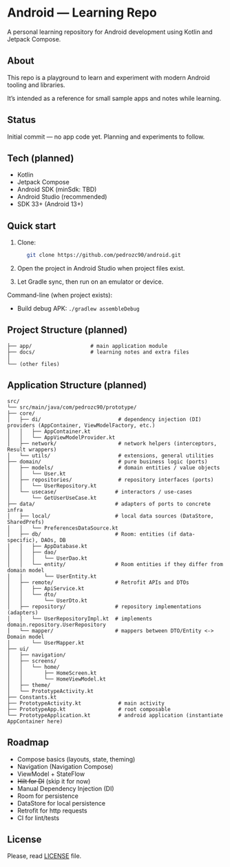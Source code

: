 # Android — Learning Repo

A personal learning repository for Android development using Kotlin and Jetpack Compose.

## About

This repo is a playground to learn and experiment with modern Android tooling and libraries.

It’s intended as a reference for small sample apps and notes while learning.

## Status

Initial commit — no app code yet. Planning and experiments to follow.

## Tech (planned)

- Kotlin
- Jetpack Compose
- Android SDK (minSdk: TBD)
- Android Studio (recommended)
- SDK 33+ (Android 13+)

## Quick start

1. Clone:

    ```bash
       git clone https://github.com/pedrozc90/android.git
    ```

2. Open the project in Android Studio when project files exist.
3. Let Gradle sync, then run on an emulator or device.

Command-line (when project exists):
- Build debug APK: `./gradlew assembleDebug`

## Project Structure (planned)

```text
├── app/                   # main application module
├── docs/                  # learning notes and extra files
│
└── (other files)
```

## Application Structure (planned)

```text
src/
└── src/main/java/com/pedrozc90/prototype/
├── core/
│   ├── di/                         # dependency injection (DI) providers (AppContainer, ViewModelFactory, etc.)
│   │   ├── AppContainer.kt
│   │   └── AppViewModelProvider.kt
│   ├── network/                    # network helpers (interceptors, Result wrappers)
│   └── utils/                      # extensions, general utilities
├── domain/                         # pure business logic (ports)
│   ├── models/                     # domain entities / value objects
│   │   └── User.kt
│   ├── repositories/               # repository interfaces (ports)
│   │   └── UserRepository.kt
│   └── usecase/                   # interactors / use-cases
│       └── GetUserUseCase.kt
├── data/                          # adapters of ports to concrete infra
│   ├── local/                     # local data sources (DataStore, SharedPrefs)
│   │   └── PreferencesDataSource.kt
│   ├── db/                        # Room: entities (if data-specific), DAOs, DB
│   │   ├── AppDatabase.kt
│   │   ├── dao/
│   │   │   └── UserDao.kt
│   │   └── entity/                # Room entities if they differ from domain model
│   │       └── UserEntity.kt
│   ├── remote/                    # Retrofit APIs and DTOs
│   │   ├── ApiService.kt
│   │   └── dto/
│   │       └── UserDto.kt
│   ├── repository/                # repository implementations (adapters)
│   │   └── UserRepositoryImpl.kt  # implements domain.repository.UserRepository
│   └── mapper/                    # mappers between DTO/Entity <-> Domain model
│       └── UserMapper.kt
├── ui/
│   ├── navigation/
│   ├── screens/
│   │   └── home/
│   │       ├── HomeScreen.kt
│   │       └── HomeViewModel.kt
│   ├── theme/
│   └── PrototypeActivity.kt
├── Constants.kt
├── PrototypeActivity.kt            # main activity
├── PrototypeApp.kt                 # root composable
└── PrototypeApplication.kt         # android application (instantiate AppContainer here)
```

## Roadmap

-  Compose basics (layouts, state, theming)
-  Navigation (Navigation Compose)
-  ViewModel + StateFlow
-  ~~Hilt for DI~~ (skip it for now)
-  Manual Dependency Injection (DI)
-  Room for persistence
-  DataStore for local persistence
-  Retrofit for http requests
-  CI for lint/tests

## License

Please, read [LICENSE](./LICENSE) file.
